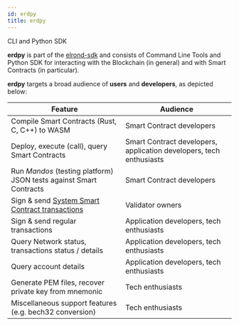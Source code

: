 ```yaml
---
id: erdpy
title: erdpy
---
```


CLI and Python SDK

**erdpy** is part of the [elrond-sdk](https://github.com/ElrondNetwork/elrond-sdk) and consists of Command Line Tools and Python SDK for interacting with the Blockchain (in general) and with Smart Contracts (in particular).

**erdpy** targets a broad audience of **users** and **developers**, as depicted below:

| Feature                                                      | Audience                                                     |
| ------------------------------------------------------------ | ------------------------------------------------------------ |
| Compile Smart Contracts (Rust, C, C++) to WASM               | Smart Contract developers                                    |
| Deploy, execute (call), query Smart Contracts                | Smart Contract developers, application developers, tech enthusiasts |
| Run *Mandos* (testing platform) JSON tests against Smart Contracts | Smart Contract developers                                    |
| Sign & send [System Smart Contract transactions](https://docs.elrond.com/developers/the-staking-sc) | Validator owners                                             |
| Sign & send regular transactions                             | Application developers, tech enthusiasts                     |
| Query Network status, transactions status / details          | Application developers, tech enthusiasts                     |
| Query account details                                        | Application developers, tech enthusiasts                     |
| Generate PEM files, recover private key from mnemonic        | Tech enthusiasts                                             |
| Miscellaneous support features (e.g. bech32 conversion)      | Tech enthusiasts                                             |